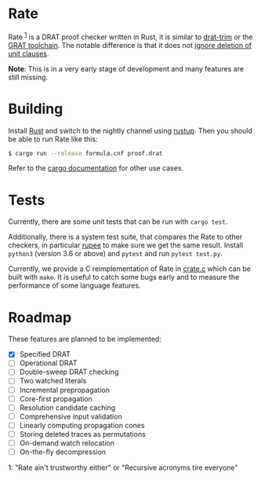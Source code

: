 # Rate

Rate <sup>[1](#1)</sup> is a DRAT proof checker written in Rust, it is
similar to [drat-trim](https://github.com/marijnheule/drat-trim) or the [GRAT
toolchain](http://www21.in.tum.de/~lammich/grat/). The notable difference is
that it does not [ignore deletion of unit
clauses](https://github.com/marijnheule/drat-trim#clause-deletion-details).

**Note**: This is in a very early stage of development and many features are
still missing.

# Building
Install [Rust](https://www.rust-lang.org/en-US/install.html) and switch to the
nightly channel using [rustup](https://rustup.rs/).  Then you should be able to
run Rate like this:

```sh
$ cargo run --release formula.cnf proof.drat
```
Refer to the [cargo documentation](https://doc.rust-lang.org/cargo/) for other use cases.

# Tests
Currently, there are some unit tests that can be run with `cargo test`.

Additionally, there is a system test suite, that compares the Rate to other
checkers, in particular [rupee](https://github.com/arpj-rebola/rupee) to make
sure we get the same result. Install `python3` (version 3.6 or above) and `pytest` and
run `pytest test.py`.

Currently, we provide a C reimplementation of Rate in [crate.c](crate.c) which
can be built with `make`.  It is useful to catch some bugs early and to measure
the performance of some language features.

# Roadmap
These features are planned to be implemented:

- [x] Specified DRAT
- [ ] Operational DRAT
- [ ] Double-sweep DRAT checking
- [ ] Two watched literals
- [ ] Incremental prepropagation
- [ ] Core-first propagation
- [ ] Resolution candidate caching
- [ ] Comprehensive input validation
- [ ] Linearly computing propagation cones
- [ ] Storing deleted traces as permutations
- [ ] On-demand watch relocation
- [ ] On-the-fly decompression

<a name="1">1</a>: "Rate ain't trustworthy either" or "Recursive acronyms tire everyone"

